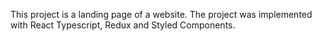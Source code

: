 This project is a landing page of a website. The project was implemented with React Typescript, Redux and Styled Components.
